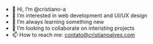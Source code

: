 - 👋 Hi, I’m @cristiano-a
- 👀 I’m interested in web development and UI/UX design
- 🌱 I’m always learning something new
- 💞️ I’m looking to collaborate on interisting projects
- 📫 How to reach me: contato@cristianoalves.com

<!---
cristiano-a/cristiano-a is a ✨ special ✨ repository because its `README.md` (this file) appears on your GitHub profile.
You can click the Preview link to take a look at your changes.
--->
